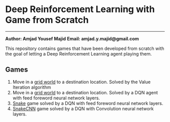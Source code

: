 # Deep Reinforcement Learning with Game from Scratch
---
__Author: Amjad Yousef Majid__
__Email: amjad.y.majid@gmail.com__

This repository contains games that have been developed from scratch with the goal of letting a Deep Reinforcement Learning agent playing them.

## Games 
1. Move in a [grid world](https://github.com/amjadmajid/DRL/tree/main/ValueIteration) to a destination location. Solved by the Value Iteration algorithm 
2. Move in a [grid world](https://github.com/amjadmajid/DRL/tree/main/ValueIteration) to a destination location. Solved by a DQN agent with feed foreword neural network layers.
3. [Snake](https://github.com/amjadmajid/DRL/tree/main/Snake) game solved by a DQN with feed foreword neural network layers.
4.  [SnakeCNN](https://github.com/amjadmajid/DRL/tree/main/SnakeCNN) game solved by a DQN with Convolution neural network layers.